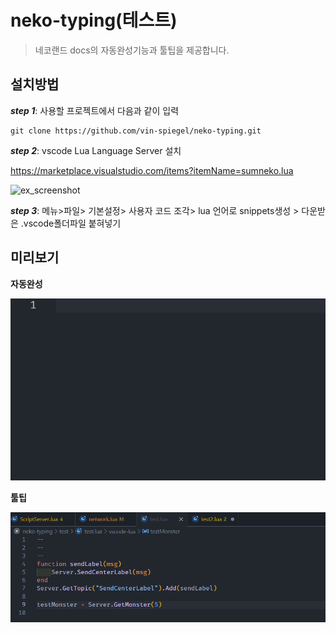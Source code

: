 # neko-typing(테스트)
>네코랜드 docs의 자동완성기능과 툴팁을 제공합니다.
## 설치방법
***step 1***: 사용할 프로젝트에서 다음과 같이 입력
```
git clone https://github.com/vin-spiegel/neko-typing.git
```
***step 2***: vscode Lua Language Server 설치

https://marketplace.visualstudio.com/items?itemName=sumneko.lua

![ex_screenshot](https://github.com/sumneko/vscode-lua/raw/master/images//Install%20In%20VSCode.gif)

***step 3***: 메뉴>파일> 기본설정> 사용자 코드 조각> lua 언어로 snippets생성 > 다운받은 .vscode폴더파일 붙혀넣기

## 미리보기
**자동완성**

![ex_screenshot](./src/img/자동완성.gif)

**툴팁**

![ex_screenshot](./src/img/툴팁.gif)
